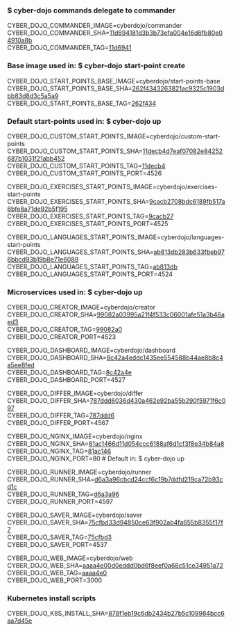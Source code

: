 ### $ cyber-dojo commands delegate to commander

CYBER_DOJO_COMMANDER_IMAGE=cyberdojo/commander  
CYBER_DOJO_COMMANDER_SHA=[11d694181d3b3b73efa004e16d6fb80e04910a8b](https://github.com/cyber-dojo/commander/commit/11d694181d3b3b73efa004e16d6fb80e04910a8b)  
CYBER_DOJO_COMMANDER_TAG=[11d6941](https://hub.docker.com/layers/cyberdojo/commander/11d6941/images/sha256-8f74969cbd35d4dbaa8768d65e4c9a52ccccdc318efab8b3fb452b15a4131c21)  

### Base image used in: $ cyber-dojo start-point create

CYBER_DOJO_START_POINTS_BASE_IMAGE=cyberdojo/start-points-base  
CYBER_DOJO_START_POINTS_BASE_SHA=[262f4343263821ac9325c1903dbb83d8d3c5a5a9](https://github.com/cyber-dojo/start-points-base/commit/262f4343263821ac9325c1903dbb83d8d3c5a5a9)  
CYBER_DOJO_START_POINTS_BASE_TAG=[262f434](https://hub.docker.com/layers/cyberdojo/start-points-base/262f434/images/sha256-ebd82ecba8bd385c16b3d1eaa33516f878450698c1a900694189da766e66d8cf)  

### Default start-points used in: $ cyber-dojo up

CYBER_DOJO_CUSTOM_START_POINTS_IMAGE=cyberdojo/custom-start-points  
CYBER_DOJO_CUSTOM_START_POINTS_SHA=[11decb4d7eaf07082e84252687b1031f21abb452](https://github.com/cyber-dojo/custom-start-points/commit/11decb4d7eaf07082e84252687b1031f21abb452)  
CYBER_DOJO_CUSTOM_START_POINTS_TAG=[11decb4](https://hub.docker.com/layers/cyberdojo/custom-start-points/11decb4/images/sha256-f76fbde29f3f31cbcea6aad037a53010553475ff605647f3920f112d3fcaaeb8)  
CYBER_DOJO_CUSTOM_START_POINTS_PORT=4526

CYBER_DOJO_EXERCISES_START_POINTS_IMAGE=cyberdojo/exercises-start-points  
CYBER_DOJO_EXERCISES_START_POINTS_SHA=[9cacb2708bdc6189fb517a6bfe8a71de92b5f195](https://github.com/cyber-dojo/exercises-start-points/commit/9cacb2708bdc6189fb517a6bfe8a71de92b5f195)  
CYBER_DOJO_EXERCISES_START_POINTS_TAG=[9cacb27](https://hub.docker.com/layers/cyberdojo/exercises-start-points/9cacb27/images/sha256-0ee4822ed9edcf05c4ceeb481866d77d526b349c7724f123ee9a3b5238a49640)  
CYBER_DOJO_EXERCISES_START_POINTS_PORT=4525

CYBER_DOJO_LANGUAGES_START_POINTS_IMAGE=cyberdojo/languages-start-points  
CYBER_DOJO_LANGUAGES_START_POINTS_SHA=[ab813db283b633fbeb976bbcd93b19b8e71e6089](https://github.com/cyber-dojo/languages-start-points/commit/ab813db283b633fbeb976bbcd93b19b8e71e6089)  
CYBER_DOJO_LANGUAGES_START_POINTS_TAG=[ab813db](https://hub.docker.com/layers/cyberdojo/languages-start-points/ab813db/images/sha256-bf67f38c159858ffacb557bd1536bfb4c393c7491054c9463a7ff576f745b84f)  
CYBER_DOJO_LANGUAGES_START_POINTS_PORT=4524

### Microservices used in: $ cyber-dojo up

CYBER_DOJO_CREATOR_IMAGE=cyberdojo/creator  
CYBER_DOJO_CREATOR_SHA=[99082a03995a21f4f533c06001afe51a3b46aed3](https://github.com/cyber-dojo/creator/commit/99082a03995a21f4f533c06001afe51a3b46aed3)  
CYBER_DOJO_CREATOR_TAG=[99082a0](https://hub.docker.com/layers/cyberdojo/creator/99082a0/images/sha256-55cf72a1ccdf0d2d14d51f09d46c2e232326b3b32788e4f71f1f9f7a717be222)  
CYBER_DOJO_CREATOR_PORT=4523

CYBER_DOJO_DASHBOARD_IMAGE=cyberdojo/dashboard  
CYBER_DOJO_DASHBOARD_SHA=[8c42a4eddc1435ee554588b44ae8b8c4a5ee8fed](https://github.com/cyber-dojo/dashboard/commit/8c42a4eddc1435ee554588b44ae8b8c4a5ee8fed)  
CYBER_DOJO_DASHBOARD_TAG=[8c42a4e](https://hub.docker.com/layers/cyberdojo/dashboard/8c42a4e/images/sha256-1a329a8be30ea7bf202d76bc6fa4c688176facca94439aa8109ebe0f86e74a6b)  
CYBER_DOJO_DASHBOARD_PORT=4527

CYBER_DOJO_DIFFER_IMAGE=cyberdojo/differ  
CYBER_DOJO_DIFFER_SHA=[787ddd6036d430a462e92ba55b290f5971f6c097](https://github.com/cyber-dojo/differ/commit/787ddd6036d430a462e92ba55b290f5971f6c097)  
CYBER_DOJO_DIFFER_TAG=[787ddd6](https://hub.docker.com/layers/cyberdojo/differ/787ddd6/images/sha256-d3f48f8edc66b6a820a5634b868083e383a4defb925c321565f21e9451187843)  
CYBER_DOJO_DIFFER_PORT=4567

CYBER_DOJO_NGINX_IMAGE=cyberdojo/nginx  
CYBER_DOJO_NGINX_SHA=[81ac1466d11d054ccc6188af6d1cf3f8e34b84a8](https://github.com/cyber-dojo/nginx/commit/81ac1466d11d054ccc6188af6d1cf3f8e34b84a8)  
CYBER_DOJO_NGINX_TAG=[81ac146](https://hub.docker.com/layers/cyberdojo/nginx/81ac146/images/sha256-0658ce90ee0f8161c9ff6422341ee9d999895e39e1315344ca7e2e9f0d0e18b5)  
CYBER_DOJO_NGINX_PORT=80 # Default in: $ cyber-dojo up

CYBER_DOJO_RUNNER_IMAGE=cyberdojo/runner  
CYBER_DOJO_RUNNER_SHA=[d6a3a96cbcd24ccf6c19b7ddfd219ca72b93cd1c](https://github.com/cyber-dojo/runner/commit/d6a3a96cbcd24ccf6c19b7ddfd219ca72b93cd1c)  
CYBER_DOJO_RUNNER_TAG=[d6a3a96](https://hub.docker.com/layers/cyberdojo/runner/d6a3a96/images/sha256-b90cba47ab92458be08a87f92d4c090d9a235bf062158b0feceabde21bc354d4)  
CYBER_DOJO_RUNNER_PORT=4597

CYBER_DOJO_SAVER_IMAGE=cyberdojo/saver  
CYBER_DOJO_SAVER_SHA=[75cfbd33d94850ce63f902ab4fa655b8355f17f7](https://github.com/cyber-dojo/saver/commit/75cfbd33d94850ce63f902ab4fa655b8355f17f7)  
CYBER_DOJO_SAVER_TAG=[75cfbd3](https://hub.docker.com/layers/cyberdojo/saver/75cfbd3/images/sha256-4e3a5887ad6ab4a027d6b1ef84c3df8b35e4d33fb1d82246ebbf6c671bb0e551)  
CYBER_DOJO_SAVER_PORT=4537

CYBER_DOJO_WEB_IMAGE=cyberdojo/web  
CYBER_DOJO_WEB_SHA=[aaaa4e00d0eddd0bd6f8eef0a68c51ce34951a72](https://github.com/cyber-dojo/web/commit/aaaa4e00d0eddd0bd6f8eef0a68c51ce34951a72)  
CYBER_DOJO_WEB_TAG=[aaaa4e0](https://hub.docker.com/layers/cyberdojo/web/aaaa4e0/images/sha256-29f866ddab2ea46d5357117b6aee2e36aa8796395db983234a4e9f9618ee1e21)  
CYBER_DOJO_WEB_PORT=3000

### Kubernetes install scripts
CYBER_DOJO_K8S_INSTALL_SHA=[878f1eb19c6db2434b27b5c109984bcc6aa7d45e](https://github.com/cyber-dojo/k8s-install/commit/878f1eb19c6db2434b27b5c109984bcc6aa7d45e)  
